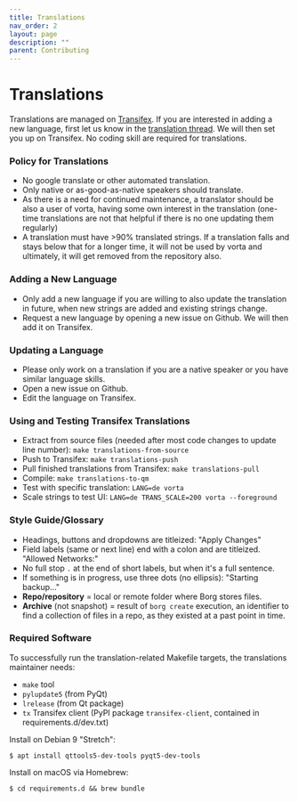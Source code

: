 ```yaml
---
title: Translations
nav_order: 2
layout: page
description: ""
parent: Contributing
---
```

# Translations

Translations are managed on [Transifex](https://www.Transifex.com/borgbase/vorta/). If you are interested in adding a new language, first let us know in the [translation thread](https://github.com/borgbase/vorta/issues/159). We will then set you up on Transifex. No coding skill are required for translations.

### Policy for Translations

- No google translate or other automated translation.
- Only native or as-good-as-native speakers should translate.
- As there is a need for continued maintenance, a translator should be also a
  user of vorta, having some own interest in the translation (one-time
  translations are not that helpful if there is no one updating them regularly)
- A translation must have >90% translated strings. If a translation falls
  and stays below that for a longer time, it will not be used by vorta and
  ultimately, it will get removed from the repository also.

### Adding a New Language

- Only add a new language if you are willing to also update the translation
  in future, when new strings are added and existing strings change.
- Request a new language by opening a new issue on Github. We will then add it on Transifex.

### Updating a Language

- Please only work on a translation if you are a native speaker or you have
  similar language skills.
- Open a new issue on Github.
- Edit the language on Transifex.

### Using and Testing Transifex Translations

- Extract from source files (needed after most code changes to update line number):
  `make translations-from-source`
- Push to Transifex: `make translations-push`
- Pull finished translations from Transifex: `make translations-pull`
- Compile: `make translations-to-qm`
- Test with specific translation: `LANG=de vorta`
- Scale strings to test UI: `LANG=de TRANS_SCALE=200 vorta --foreground`
  
### Style Guide/Glossary

- Headings, buttons and dropdowns are titleized: "Apply Changes"
- Field labels (same or next line) end with a colon and are titleized. "Allowed Networks:"
- No full stop `.` at the end of short labels, but when it's a full sentence.
- If something is in progress, use three dots (no ellipsis): "Starting backup..."
- **Repo/repository** = local or remote folder where Borg stores files.
- **Archive** (not snapshot) = result of `borg create` execution, an identifier to find a
  collection of files in a repo, as they existed at a past point in time.

### Required Software

To successfully run the translation-related Makefile targets, the translations
maintainer needs:

- `make` tool
- `pylupdate5` (from PyQt)
- `lrelease` (from Qt package)
- `tx` Transifex client (PyPI package `transifex-client`, contained in requirements.d/dev.txt)

Install on Debian 9 "Stretch":
```
$ apt install qttools5-dev-tools pyqt5-dev-tools
```

Install on macOS via Homebrew:
```
$ cd requirements.d && brew bundle
```
